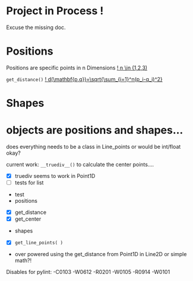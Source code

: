 # Project in Process !
Excuse the missing doc.

# Positions
Positions are specific points in n Dimensions [! n \in (1,2,3)](https://latex.codecogs.com/gif.latex?n%20%5Cin%20%281%2C2%2C3%29)

`get_distance()`
[! d(\mathbf{p,q})=\sqrt{\sum_{i=1}^n(p_i-q_i)^2}](https://latex.codecogs.com/gif.latex?d%28%5Cmathbf%7Bp%2Cq%7D%29%3D%5Csqrt%7B%5Csum_%7Bi%3D1%7D%5En%28p_i-q_i%29%5E2%7D)
# Shapes

# objects are positions and shapes...

does everything needs to be a class in Line_points or would be int/float okay?

current work:
`__truediv__()`
to calculate the center points....

- [x] truediv seems to work in Point1D
- [ ] tests for list

- test
- positions
- [x] get_distance
- [x] get_center
- shapes
- [x] ``get_line_points( )``

- over powered using the get_distance from Point1D in Line2D or simple math?!


Disables for pylint:
-C0103
-W0612
-R0201
-W0105
-R0914
-W0101
